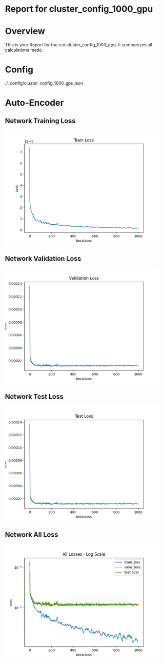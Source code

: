 
Report for cluster_config_1000_gpu
==================================

# Overview
  
This is your Report for the run cluster_config_1000_gpu. It summarizes all calculations made.
# Config
  
./_config/cluster_config_1000_gpu.json
# Auto-Encoder

## Network Training Loss
  
![Alt text](net_eval/loss_train.png?raw=true "Title")


## Network Validation Loss
  
![Alt text](net_eval/loss_valid.png?raw=true "Title")


## Network Test Loss
  
![Alt text](net_eval/loss_test.png?raw=true "Title")


## Network All Loss
  
![Alt text](net_eval/loss_all.png?raw=true "Title")

